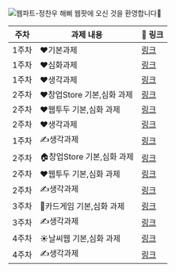 ![웹파트-정찬우](https://user-images.githubusercontent.com/79238676/227775465-1efc6799-6dcf-490c-9ef1-f5cfd8463a99.png)
해삐 웹팟에 오신 것을 환영합니다🌼

|주차|과제 내용|🔗 링크|
|---|---|---|
|1주차|❤️기본과제|[링크](https://github.com/GO-SOPT-WEB/ChanwooJeong/pull/2)|
|1주차|❤️심화과제|[링크](https://github.com/GO-SOPT-WEB/ChanwooJeong/pull/2)|
|1주차|❤️생각과제|[링크](https://github.com/GO-SOPT-WEB/ChanwooJeong/pull/2)|
|2주차|❤️창업Store 기본,심화 과제|[링크](https://github.com/GO-SOPT-WEB/ChanwooJeong/pull/10)|
|2주차|❤️웹투두 기본,심화 과제|[링크](https://github.com/GO-SOPT-WEB/ChanwooJeong/pull/11)|
|2주차|❤️생각과제|[링크](https://github.com/GO-SOPT-WEB/ChanwooJeong/pull/12)|
|1주차|✍️생각과제|[링크](https://github.com/GO-SOPT-WEB/ChanwooJeong/pull/2)|
|2주차|🏠창업Store 기본,심화 과제|[링크](https://github.com/GO-SOPT-WEB/ChanwooJeong/pull/10)|
|2주차|❤️웹투두 기본,심화 과제|[링크](https://github.com/GO-SOPT-WEB/ChanwooJeong/pull/11)|
|2주차|✍️생각과제|[링크](https://github.com/GO-SOPT-WEB/ChanwooJeong/pull/12)|
|3주차|🎰카드게임 기본,심화 과제|[링크](https://github.com/GO-SOPT-WEB/ChanwooJeong/pull/14)|
|3주차|✍️생각과제|[링크](https://github.com/GO-SOPT-WEB/ChanwooJeong/pull/16)|
|4주차|☀️날씨웹 기본,심화 과제|[링크](https://github.com/GO-SOPT-WEB/ChanwooJeong/pull/18)|
|4주차|✍️생각과제|[링크](https://github.com/GO-SOPT-WEB/ChanwooJeong/pull/19)|